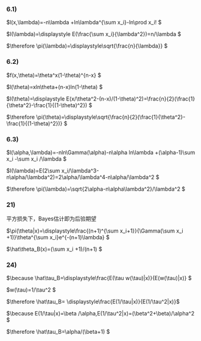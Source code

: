 ### 6.1)

$l(x,\lambda)=-n\lambda +ln\lambda^{\sum x_i}-ln\prod x_i! $

$I(\lambda)=\displaystyle E(\frac{\sum x_i}{\lambda^2})=n/\lambda $

$\therefore \pi(\lambda)=\displaystyle\sqrt{\frac{n}{\lambda}} $



### 6.2)

$f(x,\theta)=\theta^x(1-\theta)^{n-x} $

$l(\theta)=xln\theta+(n-x)ln(1-\theta) $

$I(\theta)=\displaystyle E(x/\theta^2-(n-x)/(1-\theta)^2)=\frac{n}{2}(\frac{1}{\theta^2}-\frac{1}{(1-\theta)^2}) $

$\therefore \pi(\theta)=\displaystyle\sqrt{\frac{n}{2}(\frac{1}{\theta^2}-\frac{1}{(1-\theta)^2})} $



### 6.3)

$l(\alpha,\lambda)=-nln\Gamma(\alpha)-n\alpha ln\lambda +(\alpha-1)\sum x_i -\sum x_i /\lambda $

$I(\lambda)=E(2\sum x_i/\lambda^3-n\alpha/\lambda^2)=2\alpha/\lambda^4-n\alpha/\lambda^2 $

$\therefore \pi(\lambda)=\sqrt{2\alpha-n\alpha\lambda^2}/\lambda^2 $



### 21)

平方损失下，Bayes估计即为后验期望

$\pi(\theta|x)=\displaystyle\frac{(n+1)^{\sum x_i+1}}{\Gamma(\sum x_i +1)}\theta^{\sum x_i}e^{-(n+1)\lambda} $

$\hat\theta_B(x)=(\sum x_i +1)/(n+1) $



### 24)

$\because \hat\tau_B=\displaystyle\frac{E(\tau w(\tau)|x)}{E(w(\tau)|x)} $

$w(\tau)=1/\tau^2 $

$\therefore \hat\tau_B= \displaystyle\frac{E(1/\tau|x)}{E(1/\tau^2|x)}$

$\because E(1/\tau|x)=\beta /\alpha,E(1/\tau^2|x)=(\beta^2+\beta)/\alpha^2 $

$\therefore \hat\tau_B=\alpha/(\beta+1) $

